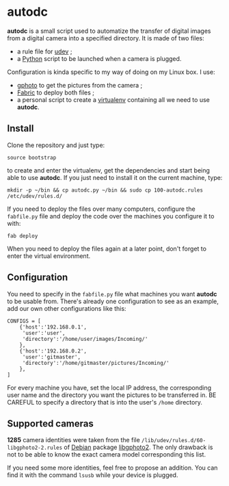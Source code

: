 autodc
======

**autodc** is a small script used to automatize the transfer of digital images
from a digital camera into a specified directory.
It is made of two files:
 * a rule file for [udev](http://wiki.debian.org/udev) ;
 * a [Python](http://python.org) script to be launched when a camera is plugged.

Configuration is kinda specific to my way of doing on my Linux box. I use:
 * [gphoto](http://gphoto.org) to get the pictures from the camera ;
 * [Fabric](http://docs.fabfile.org) to deploy both files ;
 * a personal script to create a
 [virtualenv](http://www.virtualenv.org) containing all we need to use **autodc**.


Install
-------
Clone the repository and just type:

    source bootstrap

to create and enter the virtualenv, get the dependencies and start
being able to use **autodc**. If you just need to install it
on the current machine, type:

    mkdir -p ~/bin && cp autodc.py ~/bin && sudo cp 100-autodc.rules /etc/udev/rules.d/

If you need to deploy the files over many computers, configure the `fabfile.py`
file and deploy the code over the machines you configure it to with:

    fab deploy

When you need to deploy the files again at a later point, don't forget
to enter the virtual environment.


Configuration
-------------
You need to specify in the `fabfile.py` file what machines you want **autodc**
to be usable from. There's already one configuration to see as an example,
add our own other configurations like this:

    CONFIGS = [
        {'host':'192.168.0.1',
         'user':'user',
         'directory':'/home/user/images/Incoming/'
        },
        {'host':'192.168.0.2',
         'user':'gitmaster',
         'directory':'/home/gitmaster/pictures/Incoming/'
        },
    ]

For every machine you have, set the local IP address, the corresponding
user name and the directory you want the pictures to be transferred in.
BE CAREFUL to specify a directory that is into the user's `/home` directory.


Supported cameras
-----------------
**1285** camera identities were taken from the file
`/lib/udev/rules.d/60-libgphoto2-2.rules` of
[Debian](http://debian.org) package 
[libgphoto2](http://packages.debian.org/wheezy/libgphoto2-2).
The only drawback is not to be able to know the exact camera model
corresponding this list.

If you need some more identities, feel free to propose an addition.
You can find it with the command `lsusb` while your device is plugged.
